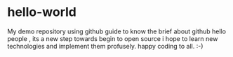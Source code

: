 # hello-world
My demo repository using github guide to know the brief about github
hello people , its a new step towards begin to open source
i hope to learn new technologies and implement them profusely.
happy coding to all. :-)

